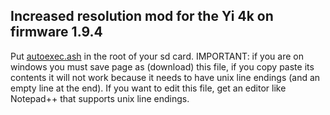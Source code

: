 ## Increased resolution mod for the Yi 4k on firmware 1.9.4

Put [autoexec.ash](https://github.com/irungentoo/Xiaomi_Yi_4k_Camera/raw/master/4k/ultra_increased_resolution/1.9.4/autoexec.ash) in the root of your sd card. IMPORTANT: if you are on windows you must save page as (download) this file, if you copy paste its contents it will not work because it needs to have unix line endings (and an empty line at the end). If you want to edit this file, get an editor like Notepad++ that supports unix line endings.

